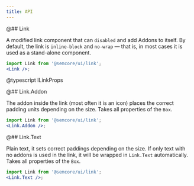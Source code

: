 ```yaml
---
title: API
---
```


@## Link

A modified link component that can `disabled` and add Addons to itself. By default, the link is `inline-block` and `no-wrap` — that is, in most cases it is used as a stand-alone component.

```jsx
import Link from '@semcore/ui/link';
<Link />;
```

@typescript ILinkProps

@## Link.Addon

The addon inside the link (most often it is an icon) places the correct padding units depending on the size. Takes all properties of the `Box`.

```jsx
import Link from '@semcore/ui/link';
<Link.Addon />;
```

@## Link.Text

Plain text, it sets correct paddings depending on the size. If only text with no addons is used in the link, it will be wrapped in `Link.Text` automatically. Takes all properties of the `Box`.

```jsx
import Link from '@semcore/ui/link';
<Link.Text />;
```

